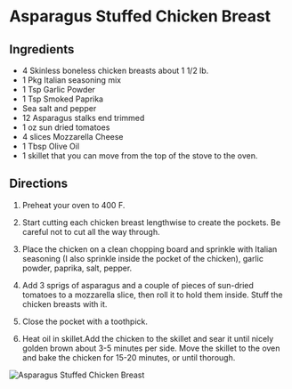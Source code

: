 # Asparagus Stuffed Chicken Breast

## Ingredients
* 4 Skinless boneless chicken breasts about 1 1/2 lb. 
* 1 Pkg Italian seasoning mix 
* 1 Tsp Garlic Powder 
* 1 Tsp Smoked Paprika
* Sea salt and pepper 
* 12 Asparagus stalks end trimmed 
* 1 oz sun dried tomatoes
* 4 slices Mozzarella Cheese 
* 1 Tbsp Olive Oil 
* 1 skillet that you can move from the top of the stove to the oven.

## Directions
1. Preheat your oven to 400 F.

1. Start cutting each chicken breast lengthwise to create the pockets. Be careful not to cut all the way through. 

1. Place the chicken on a clean chopping board and sprinkle with Italian seasoning (I also sprinkle inside the pocket of the chicken), garlic powder, paprika, salt, pepper.

1. Add 3 sprigs of asparagus and a couple of pieces of sun-dried tomatoes to a mozzarella slice, then roll it to hold them inside. Stuff the chicken breasts with it.
2. Close the pocket with a toothpick. 

1. Heat oil in skillet.Add the chicken to the skillet and sear it until nicely golden brown about 3-5 minutes per side. Move the skillet to the oven and bake the chicken for 15-20 minutes, or until thorough.

![Asparagus Stuffed Chicken Breast](./Asparagus%20Stuffed%20Chicken%20Breast.png)

